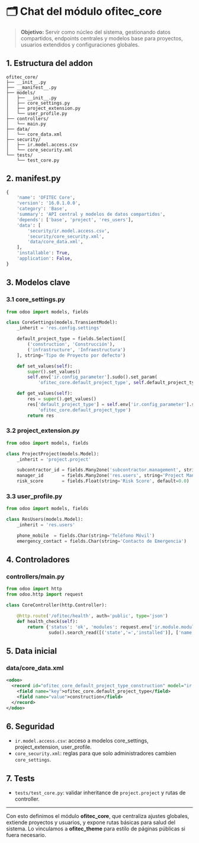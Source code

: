# 🗂 Chat del módulo ofitec\_core

> **Objetivo:** Servir como núcleo del sistema, gestionando datos compartidos, endpoints centrales y modelos base para proyectos, usuarios extendidos y configuraciones globales.

## 1. Estructura del addon

```
ofitec_core/
├── __init__.py
├── __manifest__.py
├── models/
│   ├── __init__.py
│   ├── core_settings.py
│   ├── project_extension.py
│   └── user_profile.py
├── controllers/
│   └── main.py
├── data/
│   └── core_data.xml
├── security/
│   ├── ir.model.access.csv
│   └── core_security.xml
└── tests/
    └── test_core.py
```

## 2. **manifest**.py

```python
{
    'name': 'OFITEC Core',
    'version': '16.0.1.0.0',
    'category': 'Base',
    'summary': 'API central y modelos de datos compartidos',
    'depends': ['base', 'project', 'res_users'],
    'data': [
        'security/ir.model.access.csv',
        'security/core_security.xml',
        'data/core_data.xml',
    ],
    'installable': True,
    'application': False,
}
```

## 3. Modelos clave

### 3.1 core\_settings.py

```python
from odoo import models, fields

class CoreSettings(models.TransientModel):
    _inherit = 'res.config.settings'

    default_project_type = fields.Selection([
        ('construction', 'Construcción'),
        ('infrastructure', 'Infraestructura')
    ], string='Tipo de Proyecto por defecto')

    def set_values(self):
        super().set_values()
        self.env['ir.config_parameter'].sudo().set_param(
            'ofitec_core.default_project_type', self.default_project_type)

    def get_values(self):
        res = super().get_values()
        res['default_project_type'] = self.env['ir.config_parameter'].sudo().get_param(
            'ofitec_core.default_project_type')
        return res
```

### 3.2 project\_extension.py

```python
from odoo import models, fields

class ProjectProject(models.Model):
    _inherit = 'project.project'

    subcontractor_id = fields.Many2one('subcontractor.management', string='Subcontratista Principal')
    manager_id       = fields.Many2one('res.users', string='Project Manager')
    risk_score       = fields.Float(string='Risk Score', default=0.0)
```

### 3.3 user\_profile.py

```python
from odoo import models, fields

class ResUsers(models.Model):
    _inherit = 'res.users'

    phone_mobile  = fields.Char(string='Teléfono Móvil')
    emergency_contact = fields.Char(string='Contacto de Emergencia')
```

## 4. Controladores

### controllers/main.py

```python
from odoo import http
from odoo.http import request

class CoreController(http.Controller):

    @http.route('/ofitec/health', auth='public', type='json')
    def health_check(self):
        return {'status': 'ok', 'modules': request.env['ir.module.module'].
                sudo().search_read([('state','=','installed')], ['name', 'latest_version'])}
```

## 5. Data inicial

### data/core\_data.xml

```xml
<odoo>
  <record id="ofitec_core_default_project_type_construction" model="ir.config_parameter">
    <field name="key">ofitec_core.default_project_type</field>
    <field name="value">construction</field>
  </record>
</odoo>
```

## 6. Seguridad

- `ir.model.access.csv`: acceso a modelos core\_settings, project\_extension, user\_profile.
- `core_security.xml`: reglas para que solo administradores cambien `core_settings`.

## 7. Tests

- `tests/test_core.py`: validar inheritance de `project.project` y rutas de controller.

---

Con esto definimos el módulo **ofitec\_core**, que centraliza ajustes globales, extiende proyectos y usuarios, y expone rutas básicas para salud del sistema. Lo vinculamos a **ofitec\_theme** para estilo de páginas públicas si fuera necesario.


